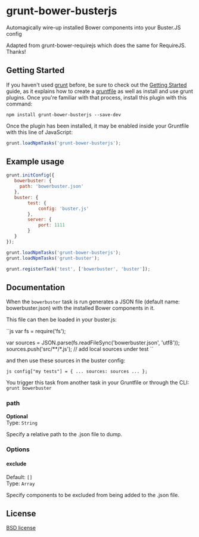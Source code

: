 # grunt-bower-busterjs

Automagically wire-up installed Bower components into your Buster.JS
config

Adapted from grunt-bower-requirejs which does the same for
RequireJS. Thanks!

## Getting Started

If you haven't used [grunt][] before, be sure to check out the
[Getting Started][] guide, as it explains how to create a
[gruntfile][Getting Started] as well as install and use grunt
plugins. Once you're familiar with that process, install this plugin
with this command:

```shell
npm install grunt-bower-busterjs --save-dev
```

Once the plugin has been installed, it may be enabled inside your
Gruntfile with this line of JavaScript:

```js
grunt.loadNpmTasks('grunt-bower-busterjs');
```

[grunt]: http://gruntjs.com
[Getting Started]: https://github.com/gruntjs/grunt/blob/devel/docs/getting_started.md


## Example usage

```js
grunt.initConfig({
   bowerbuster: {
     path: 'bowerbuster.json'     
   },
   buster: {
        test: {
            config: 'buster.js'
        },
        server: {
            port: 1111
        }
   }
});

grunt.loadNpmTasks('grunt-bower-busterjs');
grunt.loadNpmTasks('grunt-buster');

grunt.registerTask('test', ['bowerbuster', 'buster']);
```

## Documentation

When the `bowerbuster` task is run generates a JSON file (default name: bowerbuster.json)
with the installed Bower components in it.

This file can then be loaded in your buster.js:

``js
var fs = require('fs');

var sources = JSON.parse(fs.readFileSync('bowerbuster.json', 'utf8'));
sources.push('src/**/*.js'); // add local sources under test
``

and then use these sources in the buster config:

``js
config["my tests"] = {
  ...
  sources: sources
  ...
};
``

You trigger this task from another task in your Gruntfile or through
the CLI: `grunt bowerbuster`


### path

**Optional**  
Type: `String`

Specify a relative path to the .json file to dump.

### Options

#### exclude

Default: `[]`  
Type: `Array`

Specify components to be excluded from being added to the .json file.

## License

[BSD license](http://opensource.org/licenses/bsd-license.php)


